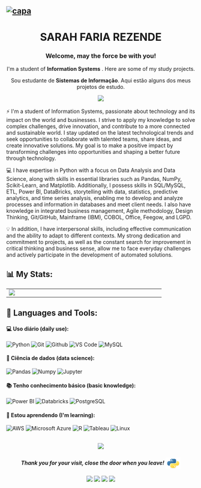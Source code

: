 [![capa](https://cdn.discordapp.com/attachments/1063559719291199599/1075453403674710139/IMG_0287.png)](https://github.com/SarahFeanor?tab=repositories)
---

<div align="center">

 # SARAH FARIA REZENDE 

 ### Welcome, may the force be with you!

I'm a student of **Information Systems** . Here are some of my study projects.
 
Sou estudante de **Sistemas de Informação**. Aqui estão alguns dos meus projetos de estudo.

 <div id="header" align="center">
  <img src="https://www.puttiapps.com/home-2021-may/business_analitics-3/" width="250"/>
 </div>
 
</a>
</div>



⚡ I'm a student of Information Systems, passionate about technology and its impact on the world and businesses. I strive to apply my knowledge to solve complex challenges, drive innovation, and contribute to a more connected and sustainable world. I stay updated on the latest technological trends and seek opportunities to collaborate with talented teams, share ideas, and create innovative solutions. My goal is to make a positive impact by transforming challenges into opportunities and shaping a better future through technology.

💻 I have expertise in Python with a focus on Data Analysis and Data Science, along with skills in essential libraries such as Pandas, NumPy, Scikit-Learn, and Matplotlib. Additionally, I possess skills in SQL/MySQL, ETL, Power BI, DataBricks, storytelling with data, statistics, predictive analytics, and time series analysis, enabling me to develop and analyze processes and information in databases and meet client needs. I also have knowledge in integrated business management, Agile methodology, Design Thinking, Git/GitHub, Mainframe (IBM), COBOL, Office, Feegow, and LGPD. 

💡 In addition, I have interpersonal skills, including effective communication and the ability to adapt to different contexts. My strong dedication and commitment to projects, as well as the constant search for improvement in critical thinking and business sense, allow me to face everyday challenges and actively participate in the development of automated solutions.

## 📊 **My Stats:**
<center>
  <table>
    <tr>
        <td><img width="400px" align="left" src="https://github-readme-stats.vercel.app/api/top-langs/?username=sarahfeanor&hide=html&layout=compact&theme=dracula" /></td> 

  </table>
</center>  


## 🚀 **Languages and Tools:**

 #### 💻 Uso diário (daily use):
 ![Python](https://img.shields.io/badge/-Python-black?style=flat-square&logo=Python)
 ![Git](https://img.shields.io/badge/-Git-black?style=flat-square&logo=Git)
 ![Github](https://img.shields.io/badge/-Github-black?style=flat-squareflat-square&logo=Github)
 ![VS Code](https://img.shields.io/badge/-VS%20Code-black?style=flat-squareflat-square&logo=visual-studio-code)
 ![MySQL](https://img.shields.io/badge/MySQL-00000F?style=flat-squareflat-square&logo=mysql&logoColor=white)
 
 #### 🎲 Ciência de dados (data science):
 ![Pandas](https://img.shields.io/badge/-Pandas-black?style=flat-squareflat-square&logo=Pandas)
 ![Numpy](https://img.shields.io/badge/-Numpy-black?style=flat-squareflat-square&logo=Numpy)
 ![Jupyter](https://img.shields.io/badge/-Jupyter-black?style=flat-squareflat-square&logo=Jupyter)
 
 
 #### 📚 Tenho conhecimento básico (basic knowledge):
 
 ![Power BI](https://img.shields.io/badge/-Power%20BI-black?style=flat-square&logo=Power-BI)
 ![Databricks](https://img.shields.io/badge/-Databricks-black?style=flat-square&logo=Databricks)
 ![PostgreSQL](https://img.shields.io/badge/-PostgreSQL-black?style=flat-square&logo=PostgreSQL)

 
 #### 🌱 Estou aprendendo (I'm learning):
 
 ![AWS](https://img.shields.io/badge/-AWS-black?style=flat-square&logo=Amazon-AWS)
 ![Microsoft Azure](https://img.shields.io/badge/-Azure-black?style=flat-square&logo=Microsoft-Azure)
 ![R](https://img.shields.io/badge/-R-black?style=flat-square&logo=R)
 ![Tableau](https://img.shields.io/badge/-Tableau-black?style=flat-square&logo=Tableau)
 ![Linux](https://img.shields.io/badge/-Linux-black?style=flat-square&logo=Linux) 


<br> 

<div id="header" align="center">
  <img src="https://i.giphy.com/media/paTz7UZbPfTZFRYnnB/giphy.webp" width="200"/>

 
 
#### *Thank you for your visit, close the door when you leave!*  <img align="center" alt="Rafa-Python" height="30" width="40" src="https://raw.githubusercontent.com/devicons/devicon/master/icons/python/python-original.svg">
 
  <a href="https://www.linkedin.com/in/sarahfrezende/" target="_blank"><img src="https://img.shields.io/badge/-LinkedIn-%230077B5?style=for-the-badge&logo=linkedin&logoColor=white" target="_blank"></a> 
  <a href = "mailto:sarahfrezende@gmail.com"><img src="https://img.shields.io/badge/-Gmail-%23333?style=for-the-badge&logo=gmail&logoColor=white" target="_blank"></a>
   <a href="https://instagram.com/sarahfrezende" target="_blank"><img src="https://img.shields.io/badge/-Instagram-%23E4405F?style=for-the-badge&logo=instagram&logoColor=white" target="_blank"></a>
   <a href="https://www.kaggle.com/sarahfrezende" target="_blank"><img src="https://img.shields.io/badge/Kaggle-20BEFF?style=for-the-badge&logo=Kaggle&logoColor=white" target="_blank"></a>

 
</div>

</div>
